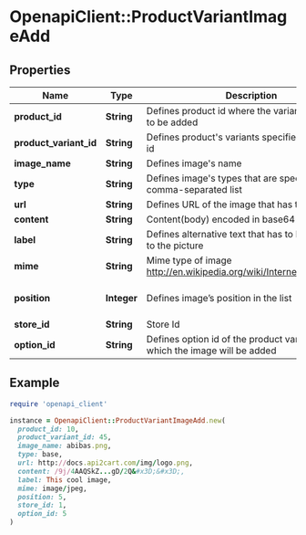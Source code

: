 # OpenapiClient::ProductVariantImageAdd

## Properties

| Name | Type | Description | Notes |
| ---- | ---- | ----------- | ----- |
| **product_id** | **String** | Defines product id where the variant image has to be added | [optional] |
| **product_variant_id** | **String** | Defines product&#39;s variants specified by variant id |  |
| **image_name** | **String** | Defines image&#39;s name |  |
| **type** | **String** | Defines image&#39;s types that are specified by comma-separated list | [default to &#39;base&#39;] |
| **url** | **String** | Defines URL of the image that has to be added | [optional] |
| **content** | **String** | Content(body) encoded in base64 of image file | [optional] |
| **label** | **String** | Defines alternative text that has to be attached to the picture | [optional] |
| **mime** | **String** | Mime type of image http://en.wikipedia.org/wiki/Internet_media_type. | [optional] |
| **position** | **Integer** | Defines image’s position in the list | [optional][default to 0] |
| **store_id** | **String** | Store Id | [optional] |
| **option_id** | **String** | Defines option id of the product variant for which the image will be added | [optional] |

## Example

```ruby
require 'openapi_client'

instance = OpenapiClient::ProductVariantImageAdd.new(
  product_id: 10,
  product_variant_id: 45,
  image_name: abibas.png,
  type: base,
  url: http://docs.api2cart.com/img/logo.png,
  content: /9j/4AAQSkZ...gD/2Q&#x3D;&#x3D;,
  label: This cool image,
  mime: image/jpeg,
  position: 5,
  store_id: 1,
  option_id: 5
)
```

